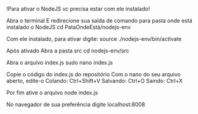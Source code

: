 !Para ativar o NodeJS vc precisa estar com ele instalado!

Abra o terminal
E redirecione sua saída de comando para pasta onde está instalado o NodeJS
  cd PataOndeEstá/nodejs-env

Com ele instalado, para ativar digite:
  source ./nodejs-env/bin/activate

Após ativado
Abra a pasta src
  cd nodejs-env/src

Abra o arquivo index.js
  sudo nano index.js

Copie o código do index.js do repositório
Com o nano do seu arquivo aberto, edite-o
  Colando: Ctrl+Shift+V
  Salvando: Ctrl+O
  Saindo: Ctrl+X

Por fim ative o arquivo
  node index.js

No navegador de sua preferência digite
  localhost:8008
